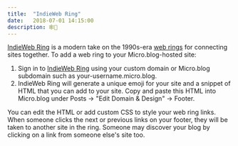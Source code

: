 ```yaml
---
title:  "IndieWeb Ring"
date:   2018-07-01 14:15:00
description: 🕸💍
---
```


[IndieWeb Ring](https://🕸💍.ws/) is a modern take on the 1990s-era [web rings](https://en.wikipedia.org/wiki/Webring) for connecting sites together. To add a web ring to your Micro.blog-hosted site:

1. Sign in to [IndieWeb Ring](https://🕸💍.ws/) using your custom domain or Micro.blog subdomain such as your-username.micro.blog.
2. IndieWeb Ring will generate a unique emoji for your site and a snippet of HTML that you can add to your site. Copy and paste this HTML into Micro.blog under Posts → "Edit Domain & Design" → Footer.

You can edit the HTML or add custom CSS to style your web ring links. When someone clicks the next or previous links on your footer, they will be taken to another site in the ring. Someone may discover your blog by clicking on a link from someone else's site too.